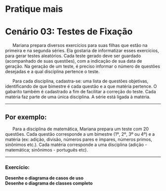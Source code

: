 # Pratique mais



# Cenário 03: Testes de Fixação
 
   <p> &nbsp&nbsp&nbsp&nbsp&nbsp&nbspMariana prepara diversos exercícios para suas filhas que estão na primeira e na segunda séries. Ela gostaria de informatizar esses exercícios, para gerar testes  aleatórios. Cada teste gerado deve ser guardado (acompanhado de suas questões), com a indicação de sua data de geração. Na geração de um teste, é preciso informar o número de questões desejadas e a qual disciplina pertence o teste.
</p>

   <p> &nbsp&nbsp&nbsp&nbsp&nbsp&nbspPara cada disciplina, cadastra-se: uma lista de questões objetivas, identificando de que bimestre é cada questão e a que matéria pertence. O gabarito também é cadastrado a fim de facilitar a correção do teste. Cada matéria faz parte de uma única disciplina. A série está ligada à matéria.
   </p>
<hr>

## Por exemplo:

<p>&nbsp&nbsp&nbsp&nbsp&nbsp&nbspPara a disciplina de matemática, Mariana prepara um teste com 20 questões. Cada questão corresponde a um bimestre (1º, 2º, 3º ou 4º) e a matéria (ex: adição, divisão, números pares e ímpares, números primos, sinônimos etc.). Cada matéria corresponde a uma disciplina (adição - matemática; sinônimos - português etc). </p>
	
<hr>

### Exercício:
**Desenhe o diagrama de casos de uso**<br>
**Desenhe o diagrama de classes completo**

